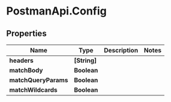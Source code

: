 # PostmanApi.Config

## Properties

Name | Type | Description | Notes
------------ | ------------- | ------------- | -------------
**headers** | **[String]** |  | 
**matchBody** | **Boolean** |  | 
**matchQueryParams** | **Boolean** |  | 
**matchWildcards** | **Boolean** |  | 


